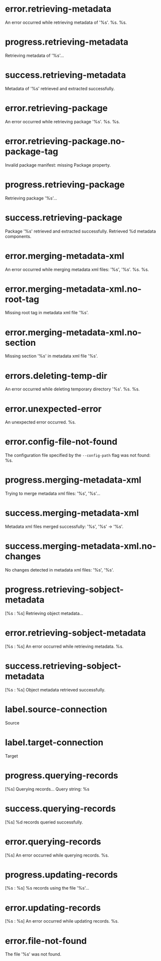 # error.retrieving-metadata

An error occurred while retrieving metadata of '%s'. %s. %s.

# progress.retrieving-metadata

Retrieving metadata of '%s'...

# success.retrieving-metadata

Metadata of '%s' retrieved and extracted successfully.

# error.retrieving-package

An error occurred while retrieving package '%s'. %s. %s.

# error.retrieving-package.no-package-tag

Invalid package manifest: missing Package property.

# progress.retrieving-package

Retrieving package '%s'...

# success.retrieving-package

Package '%s' retrieved and extracted successfully. Retrieved %d metadata components.

# error.merging-metadata-xml

An error occurred while merging metadata xml files: '%s', '%s'. %s. %s.

# error.merging-metadata-xml.no-root-tag

Missing root tag in metadata xml file '%s'.

# error.merging-metadata-xml.no-section

Missing section '%s' in metadata xml file '%s'.

# errors.deleting-temp-dir

An error occurred while deleting temporary directory '%s'. %s. %s.

# error.unexpected-error

An unexpected error occurred. %s.

# error.config-file-not-found

The configuration file specified by the `--config-path` flag was not found: %s.

# progress.merging-metadata-xml

Trying to merge metadata xml files: '%s', '%s'...

# success.merging-metadata-xml

Metadata xml files merged successfully: '%s', '%s' -> '%s'.

# success.merging-metadata-xml.no-changes

No changes detected in metadata xml files: '%s', '%s'.

# progress.retrieving-sobject-metadata

[%s : %s] Retrieving object metadata...

# error.retrieving-sobject-metadata

[%s : %s] An error occurred while retrieving metadata. %s.

# success.retrieving-sobject-metadata

[%s : %s] Object metadata retrieved successfully.

# label.source-connection

Source

# label.target-connection

Target

# progress.querying-records

[%s] Querying records... Query string: %s

# success.querying-records

[%s] %d records queried successfully.

# error.querying-records

[%s] An error occurred while querying records. %s.

# progress.updating-records

[%s : %s] %s records using the file '%s'...

# error.updating-records

[%s : %s] An error occurred while updating records. %s.

# error.file-not-found

The file '%s' was not found.
